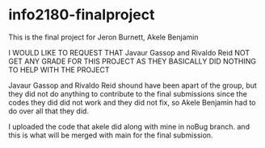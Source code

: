 # info2180-finalproject

This is the final project for Jeron Burnett, Akele Benjamin

I WOULD LIKE TO REQUEST THAT Javaur Gassop and Rivaldo Reid NOT GET ANY GRADE FOR THIS PROJECT AS THEY BASICALLY DID NOTHING TO HELP WITH THE PROJECT

Javaur Gassop and Rivaldo Reid shound have been apart of the group, but they did not do anything to contribute to the final submissions since the codes they did did not work and they did not fix, so Akele Benjamin had to do over all that they did. 

I uploaded the code that akele did along with mine in noBug branch. and this is what will be merged with main for the final submission.

